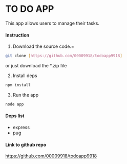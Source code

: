 # TO DO APP

This app allows users to manage their tasks.

#### Instruction
1. Download the source code.=

```bash
git clone [https://github.com/00009918/todoapp9918]
```
or just download the *.zip file

2. Install deps
```bash
npm install
```
3. Run the app
```bash
node app
```
#### Deps list
- express
- pug

#### Link to github repo
https://github.com/00009918/todoapp9918